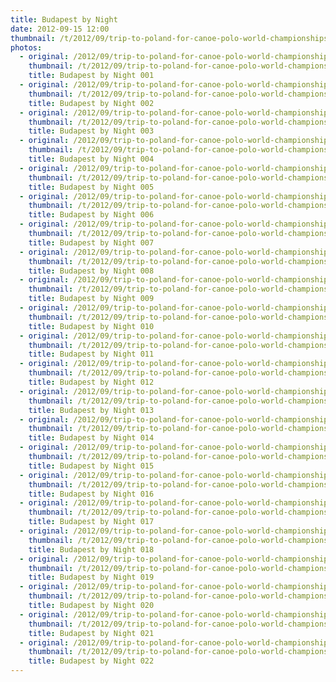 ```yaml
---
title: Budapest by Night
date: 2012-09-15 12:00
thumbnail: /t/2012/09/trip-to-poland-for-canoe-polo-world-championships/hungary/budapest-by-night/budapest-by-night-001.jpg
photos:
  - original: /2012/09/trip-to-poland-for-canoe-polo-world-championships/hungary/budapest-by-night/budapest-by-night-001.jpg
    thumbnail: /t/2012/09/trip-to-poland-for-canoe-polo-world-championships/hungary/budapest-by-night/budapest-by-night-001.jpg
    title: Budapest by Night 001
  - original: /2012/09/trip-to-poland-for-canoe-polo-world-championships/hungary/budapest-by-night/budapest-by-night-002.jpg
    thumbnail: /t/2012/09/trip-to-poland-for-canoe-polo-world-championships/hungary/budapest-by-night/budapest-by-night-002.jpg
    title: Budapest by Night 002
  - original: /2012/09/trip-to-poland-for-canoe-polo-world-championships/hungary/budapest-by-night/budapest-by-night-003.jpg
    thumbnail: /t/2012/09/trip-to-poland-for-canoe-polo-world-championships/hungary/budapest-by-night/budapest-by-night-003.jpg
    title: Budapest by Night 003
  - original: /2012/09/trip-to-poland-for-canoe-polo-world-championships/hungary/budapest-by-night/budapest-by-night-004.jpg
    thumbnail: /t/2012/09/trip-to-poland-for-canoe-polo-world-championships/hungary/budapest-by-night/budapest-by-night-004.jpg
    title: Budapest by Night 004
  - original: /2012/09/trip-to-poland-for-canoe-polo-world-championships/hungary/budapest-by-night/budapest-by-night-005.jpg
    thumbnail: /t/2012/09/trip-to-poland-for-canoe-polo-world-championships/hungary/budapest-by-night/budapest-by-night-005.jpg
    title: Budapest by Night 005
  - original: /2012/09/trip-to-poland-for-canoe-polo-world-championships/hungary/budapest-by-night/budapest-by-night-006.jpg
    thumbnail: /t/2012/09/trip-to-poland-for-canoe-polo-world-championships/hungary/budapest-by-night/budapest-by-night-006.jpg
    title: Budapest by Night 006
  - original: /2012/09/trip-to-poland-for-canoe-polo-world-championships/hungary/budapest-by-night/budapest-by-night-007.jpg
    thumbnail: /t/2012/09/trip-to-poland-for-canoe-polo-world-championships/hungary/budapest-by-night/budapest-by-night-007.jpg
    title: Budapest by Night 007
  - original: /2012/09/trip-to-poland-for-canoe-polo-world-championships/hungary/budapest-by-night/budapest-by-night-008.jpg
    thumbnail: /t/2012/09/trip-to-poland-for-canoe-polo-world-championships/hungary/budapest-by-night/budapest-by-night-008.jpg
    title: Budapest by Night 008
  - original: /2012/09/trip-to-poland-for-canoe-polo-world-championships/hungary/budapest-by-night/budapest-by-night-009.jpg
    thumbnail: /t/2012/09/trip-to-poland-for-canoe-polo-world-championships/hungary/budapest-by-night/budapest-by-night-009.jpg
    title: Budapest by Night 009
  - original: /2012/09/trip-to-poland-for-canoe-polo-world-championships/hungary/budapest-by-night/budapest-by-night-010.jpg
    thumbnail: /t/2012/09/trip-to-poland-for-canoe-polo-world-championships/hungary/budapest-by-night/budapest-by-night-010.jpg
    title: Budapest by Night 010
  - original: /2012/09/trip-to-poland-for-canoe-polo-world-championships/hungary/budapest-by-night/budapest-by-night-011.jpg
    thumbnail: /t/2012/09/trip-to-poland-for-canoe-polo-world-championships/hungary/budapest-by-night/budapest-by-night-011.jpg
    title: Budapest by Night 011
  - original: /2012/09/trip-to-poland-for-canoe-polo-world-championships/hungary/budapest-by-night/budapest-by-night-012.jpg
    thumbnail: /t/2012/09/trip-to-poland-for-canoe-polo-world-championships/hungary/budapest-by-night/budapest-by-night-012.jpg
    title: Budapest by Night 012
  - original: /2012/09/trip-to-poland-for-canoe-polo-world-championships/hungary/budapest-by-night/budapest-by-night-013.jpg
    thumbnail: /t/2012/09/trip-to-poland-for-canoe-polo-world-championships/hungary/budapest-by-night/budapest-by-night-013.jpg
    title: Budapest by Night 013
  - original: /2012/09/trip-to-poland-for-canoe-polo-world-championships/hungary/budapest-by-night/budapest-by-night-014.jpg
    thumbnail: /t/2012/09/trip-to-poland-for-canoe-polo-world-championships/hungary/budapest-by-night/budapest-by-night-014.jpg
    title: Budapest by Night 014
  - original: /2012/09/trip-to-poland-for-canoe-polo-world-championships/hungary/budapest-by-night/budapest-by-night-015.jpg
    thumbnail: /t/2012/09/trip-to-poland-for-canoe-polo-world-championships/hungary/budapest-by-night/budapest-by-night-015.jpg
    title: Budapest by Night 015
  - original: /2012/09/trip-to-poland-for-canoe-polo-world-championships/hungary/budapest-by-night/budapest-by-night-016.jpg
    thumbnail: /t/2012/09/trip-to-poland-for-canoe-polo-world-championships/hungary/budapest-by-night/budapest-by-night-016.jpg
    title: Budapest by Night 016
  - original: /2012/09/trip-to-poland-for-canoe-polo-world-championships/hungary/budapest-by-night/budapest-by-night-017.jpg
    thumbnail: /t/2012/09/trip-to-poland-for-canoe-polo-world-championships/hungary/budapest-by-night/budapest-by-night-017.jpg
    title: Budapest by Night 017
  - original: /2012/09/trip-to-poland-for-canoe-polo-world-championships/hungary/budapest-by-night/budapest-by-night-018.jpg
    thumbnail: /t/2012/09/trip-to-poland-for-canoe-polo-world-championships/hungary/budapest-by-night/budapest-by-night-018.jpg
    title: Budapest by Night 018
  - original: /2012/09/trip-to-poland-for-canoe-polo-world-championships/hungary/budapest-by-night/budapest-by-night-019.jpg
    thumbnail: /t/2012/09/trip-to-poland-for-canoe-polo-world-championships/hungary/budapest-by-night/budapest-by-night-019.jpg
    title: Budapest by Night 019
  - original: /2012/09/trip-to-poland-for-canoe-polo-world-championships/hungary/budapest-by-night/budapest-by-night-020.jpg
    thumbnail: /t/2012/09/trip-to-poland-for-canoe-polo-world-championships/hungary/budapest-by-night/budapest-by-night-020.jpg
    title: Budapest by Night 020
  - original: /2012/09/trip-to-poland-for-canoe-polo-world-championships/hungary/budapest-by-night/budapest-by-night-021.jpg
    thumbnail: /t/2012/09/trip-to-poland-for-canoe-polo-world-championships/hungary/budapest-by-night/budapest-by-night-021.jpg
    title: Budapest by Night 021
  - original: /2012/09/trip-to-poland-for-canoe-polo-world-championships/hungary/budapest-by-night/budapest-by-night-022.jpg
    thumbnail: /t/2012/09/trip-to-poland-for-canoe-polo-world-championships/hungary/budapest-by-night/budapest-by-night-022.jpg
    title: Budapest by Night 022
---
```

